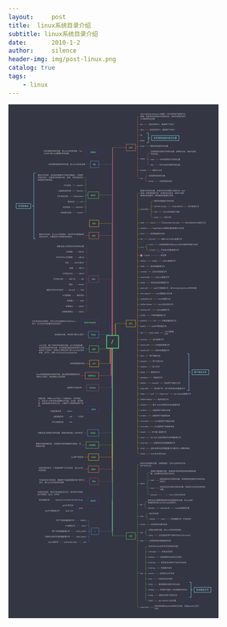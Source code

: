```yaml
---
layout:     post
title:  linux系统目录介绍
subtitle: linux系统目录介绍
date:       2010-1-2
author:     silence
header-img: img/post-linux.png
catalog: true
tags:
    - linux
---
```




![linux系统文件目录](./linux.png)